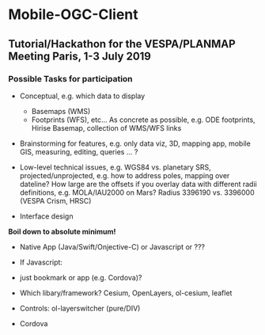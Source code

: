 # Mobile-OGC-Client

## Tutorial/Hackathon for the VESPA/PLANMAP Meeting Paris, 1-3 July 2019

### Possible Tasks for participation

- Conceptual, e.g. which data to display
  - Basemaps (WMS)
  - Footprints (WFS), etc... 
  As concrete as possible, e.g. ODE footprints, Hirise Basemap, collection of WMS/WFS links

- Brainstorming for features, e.g. only data viz, 3D, mapping app, mobile GIS, measuring, editing, queries ... ?

- Low-level technical issues, e.g. WGS84 vs. planetary SRS, projected/unprojected, e.g. how to address poles, mapping over dateline?
  How large are the offsets if you overlay data with different radii definitions, e.g. MOLA/IAU2000 on Mars?
  Radius 3396190 vs. 3396000 (VESPA Crism, HRSC)

- Interface design

**Boil down to absolute minimum!**

- Native App (Java/Swift/Onjective-C) or Javascript or ???

- If Javascript:
 - just bookmark or app (e.g. Cordova)?
 - Which libary/framework? Cesium, OpenLayers, ol-cesium, leaflet
 - Controls: ol-layerswitcher (pure/DIV)

- Cordova
